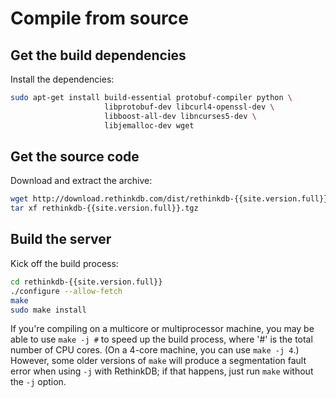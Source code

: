 # Compile from source #

## Get the build dependencies ##

Install the dependencies:

```bash
sudo apt-get install build-essential protobuf-compiler python \
                     libprotobuf-dev libcurl4-openssl-dev \
                     libboost-all-dev libncurses5-dev \
                     libjemalloc-dev wget
```

## Get the source code ##

Download and extract the archive:

```bash
wget http://download.rethinkdb.com/dist/rethinkdb-{{site.version.full}}.tgz
tar xf rethinkdb-{{site.version.full}}.tgz
```

## Build the server ##

Kick off the build process:

```bash
cd rethinkdb-{{site.version.full}}
./configure --allow-fetch
make
sudo make install
```

If you're compiling on a multicore or multiprocessor machine, you may
be able to use `make -j #` to speed up the build process, where '#' is
the total number of CPU cores. (On a 4-core machine, you can use `make
-j 4`.) However, some older versions of `make` will produce a
segmentation fault error when using `-j` with RethinkDB; if that
happens, just run `make` without the `-j` option.
